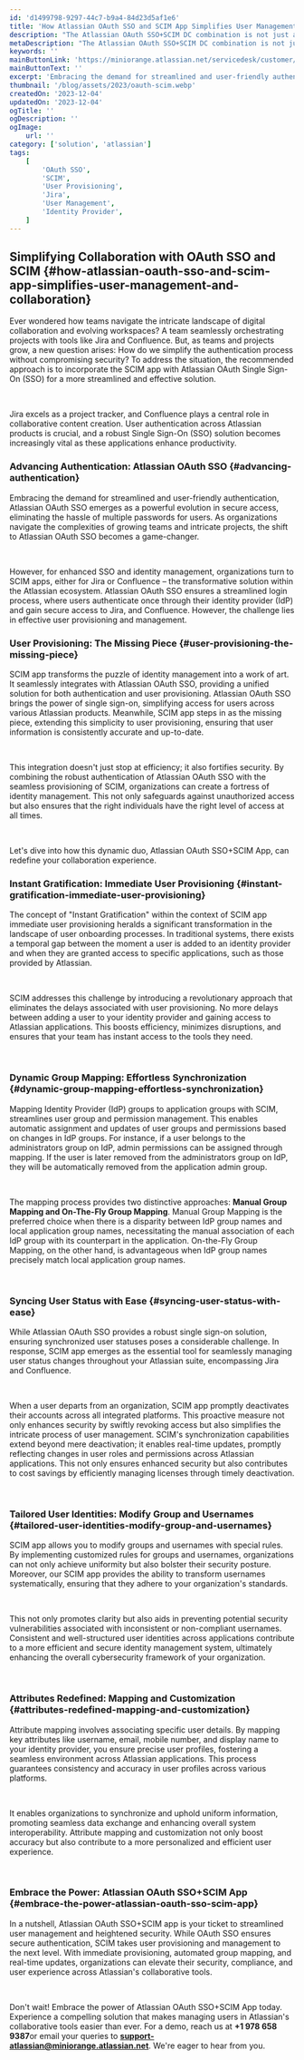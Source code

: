 ```yaml
---
id: 'd1499798-9297-44c7-b9a4-84d23d5af1e6'
title: 'How Atlassian OAuth SSO and SCIM App Simplifies User Management and Collaboration'
description: "The Atlassian OAuth SSO+SCIM DC combination is not just a solution; it's an invitation to elevate your collaboration effortlessly. In this article, let’s go on a journey into the dynamics of Atlassian OAuth SSO paired with SCIM DC. A powerful integration that redefines user authentication, provisioning, and management across Jira and Crowd. Uncover the seamless synergy of this transformative duo as it elevates the overall user experience."
metaDescription: "The Atlassian OAuth SSO+SCIM DC combination is not just a solution; it's an invitation to elevate your collaboration effortlessly. In this article, let’s go on a journey into the dynamics of Atlassian OAuth SSO paired with SCIM DC. A powerful integration that redefines user authentication, provisioning, and management across Jira and Crowd. Uncover the seamless synergy of this transformative duo as it elevates the overall user experience."
keywords: ''
mainButtonLink: 'https://miniorange.atlassian.net/servicedesk/customer/portal/2/group/6/create/66'
mainButtonText: ''
excerpt: 'Embracing the demand for streamlined and user-friendly authentication, Atlassian OAuth SSO emerges as a powerful evolution in secure access, eliminating the hassle of multiple passwords for users. As organizations navigate the complexities of growing teams and intricate projects, the shift to Atlassian OAuth SSO becomes a game-changer.'
thumbnail: '/blog/assets/2023/oauth-scim.webp'
createdOn: '2023-12-04'
updatedOn: '2023-12-04'
ogTitle: ''
ogDescription: ''
ogImage:
    url: ''
category: ['solution', 'atlassian']
tags:
    [
        'OAuth SSO', 
        'SCIM', 
        'User Provisioning', 
        'Jira',
        'User Management',
        'Identity Provider',
    ]
---
```


## Simplifying Collaboration with OAuth SSO and SCIM {#how-atlassian-oauth-sso-and-scim-app-simplifies-user-management-and-collaboration}

Ever wondered how teams navigate the intricate landscape of digital collaboration and evolving workspaces? A team seamlessly orchestrating projects with tools like Jira and Confluence. But, as teams and projects grow, a new question arises: How do we simplify the authentication process without compromising security? To address the situation, the recommended approach is to incorporate the SCIM app with Atlassian OAuth Single Sign-On (SSO) for a more streamlined and effective solution.

&nbsp;

Jira excels as a project tracker, and Confluence plays a central role in collaborative content creation. User authentication across Atlassian products is crucial, and a robust Single Sign-On (SSO) solution becomes increasingly vital as these applications enhance productivity.

### Advancing Authentication: Atlassian OAuth SSO {#advancing-authentication}

Embracing the demand for streamlined and user-friendly authentication, Atlassian OAuth SSO emerges as a powerful evolution in secure access, eliminating the hassle of multiple passwords for users. As organizations navigate the complexities of growing teams and intricate projects, the shift to Atlassian OAuth SSO becomes a game-changer.

&nbsp;

However, for enhanced SSO and identity management, organizations turn to SCIM apps, either for Jira or Confluence – the transformative solution within the Atlassian ecosystem. Atlassian OAuth SSO ensures a streamlined login process, where users authenticate once through their identity provider (IdP) and gain secure access to Jira, and Confluence. However, the challenge lies in effective user provisioning and management.


### User Provisioning: The Missing Piece {#user-provisioning-the-missing-piece}

SCIM app transforms the puzzle of identity management into a work of art. It seamlessly integrates with Atlassian OAuth SSO, providing a unified solution for both authentication and user provisioning. Atlassian OAuth SSO brings the power of single sign-on, simplifying access for users across various Atlassian products. Meanwhile, SCIM app steps in as the missing piece, extending this simplicity to user provisioning, ensuring that user information is consistently accurate and up-to-date.

&nbsp;

This integration doesn't just stop at efficiency; it also fortifies security. By combining the robust authentication of Atlassian OAuth SSO with the seamless provisioning of SCIM, organizations can create a fortress of identity management. This not only safeguards against unauthorized access but also ensures that the right individuals have the right level of access at all times.

&nbsp;

Let's dive into how this dynamic duo, Atlassian OAuth SSO+SCIM App, can redefine your collaboration experience.


### Instant Gratification: Immediate User Provisioning {#instant-gratification-immediate-user-provisioning}

The concept of "Instant Gratification" within the context of SCIM app immediate user provisioning heralds a significant transformation in the landscape of user onboarding processes. In traditional systems, there exists a temporal gap between the moment a user is added to an identity provider and when they are granted access to specific applications, such as those provided by Atlassian.

&nbsp;

SCIM addresses this challenge by introducing a revolutionary approach that eliminates the delays associated with user provisioning. No more delays between adding a user to your identity provider and gaining access to Atlassian applications. This boosts efficiency, minimizes disruptions, and ensures that your team has instant access to the tools they need.

&nbsp;


### Dynamic Group Mapping: Effortless Synchronization {#dynamic-group-mapping-effortless-synchronization}

Mapping Identity Provider (IdP) groups to application groups with SCIM, streamlines user group and permission management. This enables automatic assignment and updates of user groups and permissions based on changes in IdP groups. For instance, if a user belongs to the administrators group on IdP, admin permissions can be assigned through mapping. If the user is later removed from the administrators group on IdP, they will be automatically removed from the application admin group.

&nbsp;

The mapping process provides two distinctive approaches: **Manual Group Mapping and On-The-Fly Group Mapping**. Manual Group Mapping is the preferred choice when there is a disparity between IdP group names and local application group names, necessitating the manual association of each IdP group with its counterpart in the application. On-the-Fly Group Mapping, on the other hand, is advantageous when IdP group names precisely match local application group names.

&nbsp;


### Syncing User Status with Ease {#syncing-user-status-with-ease}

While Atlassian OAuth SSO provides a robust single sign-on solution, ensuring synchronized user statuses poses a considerable challenge. In response, SCIM app emerges as the essential tool for seamlessly managing user status changes throughout your Atlassian suite, encompassing Jira and Confluence.

&nbsp;

When a user departs from an organization, SCIM app promptly deactivates their accounts across all integrated platforms. This proactive measure not only enhances security by swiftly revoking access but also simplifies the intricate process of user management. SCIM's synchronization capabilities extend beyond mere deactivation; it enables real-time updates, promptly reflecting changes in user roles and permissions across Atlassian applications. This not only ensures enhanced security but also contributes to cost savings by efficiently managing licenses through timely deactivation.

&nbsp;

### Tailored User Identities: Modify Group and Usernames {#tailored-user-identities-modify-group-and-usernames}

SCIM app allows you to modify groups and usernames with special rules. By implementing customized rules for groups and usernames, organizations can not only achieve uniformity but also bolster their security posture. Moreover, our SCIM app  provides the ability to transform usernames systematically, ensuring that they adhere to your organization's standards.

&nbsp;

This not only promotes clarity but also aids in preventing potential security vulnerabilities associated with inconsistent or non-compliant usernames. Consistent and well-structured user identities across applications contribute to a more efficient and secure identity management system, ultimately enhancing the overall cybersecurity framework of your organization.

&nbsp;

### Attributes Redefined: Mapping and Customization {#attributes-redefined-mapping-and-customization}

Attribute mapping involves associating specific user details. By mapping key attributes like username, email, mobile number, and display name to your identity provider, you ensure precise user profiles, fostering a seamless environment across Atlassian applications. This process guarantees consistency and accuracy in user profiles across various platforms.

&nbsp;

It enables organizations to synchronize and uphold uniform information, promoting seamless data exchange and enhancing overall system interoperability. Attribute mapping and customization not only boost accuracy but also contribute to a more personalized and efficient user experience.

&nbsp;

### Embrace the Power: Atlassian OAuth SSO+SCIM App {#embrace-the-power-atlassian-oauth-sso-scim-app}

In a nutshell, Atlassian OAuth SSO+SCIM app is your ticket to streamlined user management and heightened security. While OAuth SSO ensures secure authentication, SCIM takes user provisioning and management to the next level. With immediate provisioning, automated group mapping, and real-time updates, organizations can elevate their security, compliance, and user experience across Atlassian's collaborative tools.

&nbsp;

Don't wait! Embrace the power of Atlassian OAuth SSO+SCIM App today. Experience a compelling solution that makes managing users in Atlassian's collaborative tools easier than ever. For a demo, reach us at **+1 978 658 9387**or email your queries to **support-atlassian@miniorange.atlassian.net**. We're eager to hear from you.

